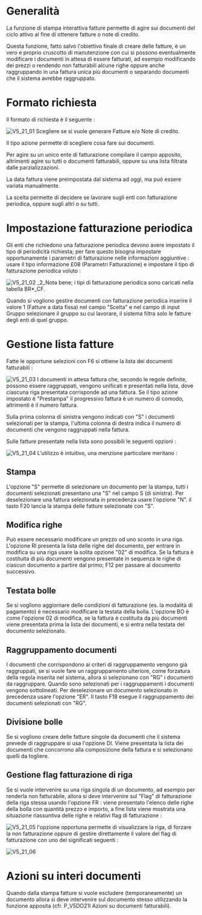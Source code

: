 # Generalità
La funzione di stampa interattiva fatture permette di agire sui documenti del ciclo attivo al fine di ottenere fatture o note di credito.

Questa funzione, fatto salvo l'obiettivo finale di creare delle fatture, è un vero e proprio cruscotto di manutenzione con cui si possono eventualmente modificare i documenti in attesa di essere fatturati, ad esempio modificando dei prezzi o rendendo non fatturabili alcune righe oppure anche raggruppando in una fattura unica più documenti o separando documenti che il sistema avrebbe raggruppato.

# Formato richiesta
Il formato di richiesta è il seguente : 

![V5_21_01](https://doc.smeup.com/immagini/MBDOC_OGG-P_V5FA02/V5_21_01.png)
Scegliere se si vuole generare Fatture e/o Note di credito.

Il tipo azione permette di scegliere cosa fare sui documenti.

Per agire su un unico ente di fatturazione compilare il campo apposito, altrimenti agire su tutti o documenti fatturabili, oppure su una lista filtrata dalle parzializzazioni.

La data fattura viene preimpostata dal sistema ad oggi, ma può essere variata manualmente.

La scelta permette di decidere se lavorare sugli enti con fatturazione periodica, oppure sugli altri o su tutti.

# Impostazione fatturazione periodica
Gli enti che richiedono una fatturazione periodica devono avere impostato il tipo di periodicità richiesta; per fare questo bisogna impostare opportunamente i parametri di fatturazione nelle informazioni aggiuntive :  usare il tipo informazione £08 (Parametri Fatturazione) e impostare il tipo di fatturazione periodica voluto : 

![V5_21_02](https://doc.smeup.com/immagini/MBDOC_OGG-P_V5FA02/V5_21_02.png)
_2_Nota bene; i tipi di fatturazione  periodica sono caricati nella tabella BR\*_CF.

Quando si vogliono gestire documenti con fatturazione periodica inserire il valore 1 (Fatture a data fissa) nel campo "Scelta" e nel campo di input Gruppo selezionare il gruppo su cui lavorare, il sistema filtra solo le fatture degli enti di quel gruppo.

# Gestione lista fatture
Fatte le opportune selezioni con F6 si ottiene la lista dei documenti fatturabili : 

![V5_21_03](https://doc.smeup.com/immagini/MBDOC_OGG-P_V5FA02/V5_21_03.png)
I documenti in attesa fattura che, secondo le regole definite, possono essere raggruppati, vengono unificati e presentati nella lista, dove ciascuna riga presentata corrisponde ad una fattura.
Se il tipo azione impostato è "Prestampa" il progressivo fattura è un numero di comodo, altrimenti è il numero fattura.

Sulla prima colonna di sinistra vengono indicati con "S" i documenti selezionati per la stampa, l'ultima colonna di destra indica il numero di documenti che vengono raggruppati nella fattura.

Sulle fatture presentate nella lista sono possibili le seguenti opzioni : 

![V5_21_04](https://doc.smeup.com/immagini/MBDOC_OGG-P_V5FA02/V5_21_04.png)
L'utilizzo è intuitivo, una menzione particolare meritano : 

## Stampa
L'opzione "S" permette di selezionare un documento per la stampa, tutti i documenti selezionati presentano una "S" nel campo S (di sinistra). Per deselezionare una fattura selezionata in precedenza usare l'opzione "N".
il tasto F20 lancia la stampa delle fatture selezionate con "S".

## Modifica righe
Può essere necessario modificare un prezzo od uno sconto in una riga.
L'opzione RI presenta la lista delle righe del documento, per entrare in modifica su una riga usare la solita opzione "02" di modifica.
Se la fattura è costituita di più documenti vengono presentate in sequenza le righe di ciascun documento a partire dal primo; F12 per passare al documento successivo.

## Testata bolle
Se si vogliono aggiornare delle condizioni di fatturazione (es. la modalità di pagamento) è necessario modificare la testata della bolla.
L'opzione BO è come l'opzione 02 di modifica, se la fattura è costituita da più documenti viene presentata prima la lista dei documenti, e si entra nella testata del documento selezionato.

## Raggruppamento documenti
I documenti che corrispondono ai criteri di raggruppamento vengono già raggruppati, se si vuole fare un raggruppamento ulteriore, come forzatura della regola inserita nel sistema, allora si selezionano con "RG" i documenti da raggruppare. Quando sono selezionati per i raggruppamenti i documenti vengono sottolineati.
Per deselezionare un documento selezionato in precedenza usare l'opzione "ER".
Il tasto F18 esegue il raggruppamento dei documenti selezionati con "RG".

## Divisione bolle
Se si vogliono creare delle fatture singole da documenti che il sistema prevede di raggruppare si usa l'opzione DI.
Viene presentata la lista dei documenti che concorrono alla composizione della fattura e si selezionano quelli da togliere.

## Gestione flag fatturazione di riga
Se si vuole intervenire su una riga singola di un documento, ad esempio per renderla non fatturabile, allora si deve intervenire sul "Flag" di fatturazione della riga stessa usando l'opzione FR :  viene presentato l'elenco delle righe della bolla con quantità prezzo e importo, a fine lista viene mostrata una situazione riassuntiva delle righe e relativi flag di fatturazione : 

![V5_21_05](https://doc.smeup.com/immagini/MBDOC_OGG-P_V5FA02/V5_21_05.png)
l'opzione opportuna permette di visualizzare la riga, di forzare la non fatturazione oppure di gestire direttamente il valore del flag di fatturazione con uno dei significati seguenti : 

![V5_21_06](https://doc.smeup.com/immagini/MBDOC_OGG-P_V5FA02/V5_21_06.png)
# Azioni su interi documenti
Quando dalla stampa fatture si vuole escludere (temporaneamente) un documento allora si deve intervenire sul documento stesso utilizzando la funzione apposita (cfr. P_V5DO21I Azioni su documenti fatturabili).
